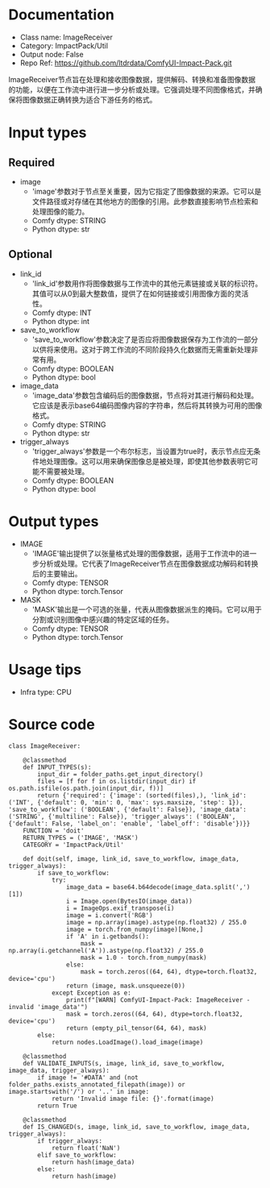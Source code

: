 # Documentation
- Class name: ImageReceiver
- Category: ImpactPack/Util
- Output node: False
- Repo Ref: https://github.com/ltdrdata/ComfyUI-Impact-Pack.git

ImageReceiver节点旨在处理和接收图像数据，提供解码、转换和准备图像数据的功能，以便在工作流中进行进一步分析或处理。它强调处理不同图像格式，并确保将图像数据正确转换为适合下游任务的格式。

# Input types
## Required
- image
    - 'image'参数对于节点至关重要，因为它指定了图像数据的来源。它可以是文件路径或对存储在其他地方的图像的引用。此参数直接影响节点检索和处理图像的能力。
    - Comfy dtype: STRING
    - Python dtype: str
## Optional
- link_id
    - 'link_id'参数用作将图像数据与工作流中的其他元素链接或关联的标识符。其值可以从0到最大整数值，提供了在如何链接或引用图像方面的灵活性。
    - Comfy dtype: INT
    - Python dtype: int
- save_to_workflow
    - 'save_to_workflow'参数决定了是否应将图像数据保存为工作流的一部分以供将来使用。这对于跨工作流的不同阶段持久化数据而无需重新处理非常有用。
    - Comfy dtype: BOOLEAN
    - Python dtype: bool
- image_data
    - 'image_data'参数包含编码后的图像数据，节点将对其进行解码和处理。它应该是表示base64编码图像内容的字符串，然后将其转换为可用的图像格式。
    - Comfy dtype: STRING
    - Python dtype: str
- trigger_always
    - 'trigger_always'参数是一个布尔标志，当设置为true时，表示节点应无条件地处理图像。这可以用来确保图像总是被处理，即使其他参数表明它可能不需要被处理。
    - Comfy dtype: BOOLEAN
    - Python dtype: bool

# Output types
- IMAGE
    - 'IMAGE'输出提供了以张量格式处理的图像数据，适用于工作流中的进一步分析或处理。它代表了ImageReceiver节点在图像数据成功解码和转换后的主要输出。
    - Comfy dtype: TENSOR
    - Python dtype: torch.Tensor
- MASK
    - 'MASK'输出是一个可选的张量，代表从图像数据派生的掩码。它可以用于分割或识别图像中感兴趣的特定区域的任务。
    - Comfy dtype: TENSOR
    - Python dtype: torch.Tensor

# Usage tips
- Infra type: CPU

# Source code
```
class ImageReceiver:

    @classmethod
    def INPUT_TYPES(s):
        input_dir = folder_paths.get_input_directory()
        files = [f for f in os.listdir(input_dir) if os.path.isfile(os.path.join(input_dir, f))]
        return {'required': {'image': (sorted(files),), 'link_id': ('INT', {'default': 0, 'min': 0, 'max': sys.maxsize, 'step': 1}), 'save_to_workflow': ('BOOLEAN', {'default': False}), 'image_data': ('STRING', {'multiline': False}), 'trigger_always': ('BOOLEAN', {'default': False, 'label_on': 'enable', 'label_off': 'disable'})}}
    FUNCTION = 'doit'
    RETURN_TYPES = ('IMAGE', 'MASK')
    CATEGORY = 'ImpactPack/Util'

    def doit(self, image, link_id, save_to_workflow, image_data, trigger_always):
        if save_to_workflow:
            try:
                image_data = base64.b64decode(image_data.split(',')[1])
                i = Image.open(BytesIO(image_data))
                i = ImageOps.exif_transpose(i)
                image = i.convert('RGB')
                image = np.array(image).astype(np.float32) / 255.0
                image = torch.from_numpy(image)[None,]
                if 'A' in i.getbands():
                    mask = np.array(i.getchannel('A')).astype(np.float32) / 255.0
                    mask = 1.0 - torch.from_numpy(mask)
                else:
                    mask = torch.zeros((64, 64), dtype=torch.float32, device='cpu')
                return (image, mask.unsqueeze(0))
            except Exception as e:
                print(f"[WARN] ComfyUI-Impact-Pack: ImageReceiver - invalid 'image_data'")
                mask = torch.zeros((64, 64), dtype=torch.float32, device='cpu')
                return (empty_pil_tensor(64, 64), mask)
        else:
            return nodes.LoadImage().load_image(image)

    @classmethod
    def VALIDATE_INPUTS(s, image, link_id, save_to_workflow, image_data, trigger_always):
        if image != '#DATA' and (not folder_paths.exists_annotated_filepath(image)) or image.startswith('/') or '..' in image:
            return 'Invalid image file: {}'.format(image)
        return True

    @classmethod
    def IS_CHANGED(s, image, link_id, save_to_workflow, image_data, trigger_always):
        if trigger_always:
            return float('NaN')
        elif save_to_workflow:
            return hash(image_data)
        else:
            return hash(image)
```